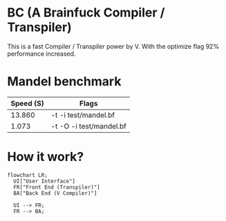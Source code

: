 # BC (A Brainfuck Compiler / Transpiler)
This is a fast Compiler / Transpiler power by V.
With the optimize flag 92% performance increased.

# Mandel benchmark
| Speed (S) | Flags                   |
|-----------|-------------------------|
| 13.860    | -t -i test/mandel.bf    |
| 1.073     | -t -O -i test/mandel.bf |

# How it work?
```mermaid
flowchart LR;
  UI["User Interface"]
  FR["Front End (Transpiler)"]
  BA["Back End (V Compiler)"]

  UI --> FR;
  FR --> BA;

```
